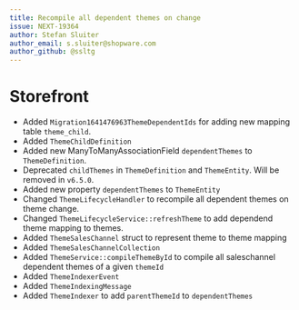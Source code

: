 ```yaml
---
title: Recompile all dependent themes on change
issue: NEXT-19364
author: Stefan Sluiter
author_email: s.sluiter@shopware.com
author_github: @ssltg
---
```

# Storefront
* Added `Migration1641476963ThemeDependentIds` for adding new mapping table `theme_child`.
* Added `ThemeChildDefinition`
* Added new ManyToManyAssociationField `dependentThemes` to `ThemeDefinition`.
* Deprecated `childThemes` in `ThemeDefinition` and `ThemeEntity`. Will be removed in `v6.5.0`.
* Added new property `dependentThemes` to `ThemeEntity`
* Changed `ThemeLifecycleHandler` to recompile all dependent themes on theme change.
* Changed `ThemeLifecycleService::refreshTheme` to add dependend theme mapping to themes.
* Added `ThemeSalesChannel` struct to represent theme to theme mapping
* Added `ThemeSalesChannelCollection`
* Added `ThemeService::compileThemeById` to compile all saleschannel dependent themes of a given `themeId`
* Added `ThemeIndexerEvent`
* Added `ThemeIndexingMessage`
* Added `ThemeIndexer` to add `parentThemeId` to `dependentThemes`

